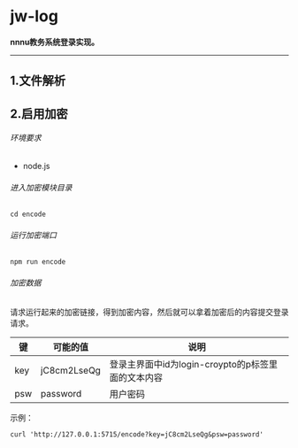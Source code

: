 # jw-log
**nnnu教务系统登录实现。**
***
## 1.文件解析



## 2.启用加密
###### 环境要求

- node.js


###### 进入加密模块目录

~~~ shell
cd encode
~~~

###### 运行加密端口

~~~ shell
npm run encode
~~~

###### 加密数据

请求运行起来的加密链接，得到加密内容，然后就可以拿着加密后的内容提交登录请求。

| 键   | 可能的值    | 说明                                               |
| ---- | ----------- | -------------------------------------------------- |
| key  | jC8cm2LseQg | 登录主界面中id为login-croypto的p标签里面的文本内容 |
| psw  | password    | 用户密码                                           |

示例：

~~~shell
curl 'http://127.0.0.1:5715/encode?key=jC8cm2LseQg&psw=password'
~~~

